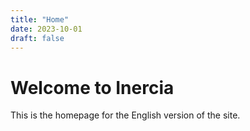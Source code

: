 ```yaml
---
title: "Home"
date: 2023-10-01
draft: false
---
```


# Welcome to Inercia

This is the homepage for the English version of the site.
